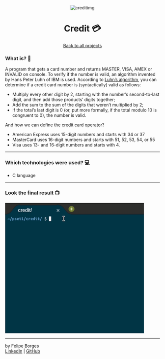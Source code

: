 <div align="center">	
	<img src="/.github/creditimg.png" alt="creditimg" width="70%"/>	
</div>

<div align="center">
	<h1>Credit 💳</h1>	
</div>

<div align="center">	
	<a href="https://github.com/felipejsborges/cs50_challenges#cs50x-challenges-">Back to all projects</a>
</div>

### What is? 🤔
A program that gets a card number and returns MASTER, VISA, AMEX or INVALID on console. To verify if the number is valid, an algorithm invented by Hans Peter Luhn of IBM is used. According to [Luhn’s algorithm](https://www.geeksforgeeks.org/luhn-algorithm/), you can determine if a credit card number is (syntactically) valid as follows:
- Multiply every other digit by 2, starting with the number’s second-to-last digit, and then add those products’ digits together;
- Add the sum to the sum of the digits that weren’t multiplied by 2;
- If the total’s last digit is 0 (or, put more formally, if the total modulo 10 is congruent to 0), the number is valid.

And how we can define the credit card operator?
- American Express uses 15-digit numbers and starts with 34 or 37
- MasterCard uses 16-digit numbers and starts with 51, 52, 53, 54, or 55
- Visa uses 13- and 16-digit numbers and starts with 4.
<hr>

### Which technologies were used? 💻
- C language
<hr>

### Look the final result 📺<br>
![creditgif](./.github/credit.gif)
<hr>

by Felipe Borges<br>
[LinkedIn](https://www.linkedin.com/in/felipejsborges) | [GitHub](https://github.com/felipejsborges)

